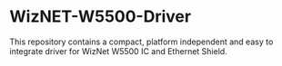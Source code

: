 # WizNET-W5500-Driver
This repository contains a compact, platform independent and  easy to integrate driver for WizNet W5500 IC and Ethernet Shield.
